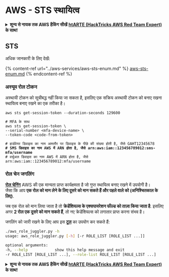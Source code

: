# AWS - STS स्थायित्व

<details>

<summary><strong>शून्य से नायक तक AWS हैकिंग सीखें</strong> <a href="https://training.hacktricks.xyz/courses/arte"><strong>htARTE (HackTricks AWS Red Team Expert)</strong></a><strong> के साथ!</strong></summary>

HackTricks का समर्थन करने के अन्य तरीके:

* यदि आप चाहते हैं कि आपकी **कंपनी का विज्ञापन HackTricks में दिखाई दे** या **HackTricks को PDF में डाउनलोड करें**, तो [**सब्सक्रिप्शन प्लान्स**](https://github.com/sponsors/carlospolop) देखें!
* [**आधिकारिक PEASS & HackTricks स्वैग**](https://peass.creator-spring.com) प्राप्त करें
* [**The PEASS Family**](https://opensea.io/collection/the-peass-family) की खोज करें, हमारा विशेष [**NFTs**](https://opensea.io/collection/the-peass-family) संग्रह
* 💬 [**Discord group**](https://discord.gg/hRep4RUj7f) में **शामिल हों** या [**telegram group**](https://t.me/peass) में या **Twitter** पर मुझे 🐦 [**@carlospolopm**](https://twitter.com/carlospolopm) **का अनुसरण करें**.
* **HackTricks** के [**github repos**](https://github.com/carlospolop/hacktricks) और [**HackTricks Cloud**](https://github.com/carlospolop/hacktricks-cloud) में PRs सबमिट करके अपनी हैकिंग ट्रिक्स साझा करें.

</details>

## STS

अधिक जानकारी के लिए देखें:

{% content-ref url="../aws-services/aws-sts-enum.md" %}
[aws-sts-enum.md](../aws-services/aws-sts-enum.md)
{% endcontent-ref %}

### अस्यूम रोल टोकन

अस्थायी टोकन को सूचीबद्ध नहीं किया जा सकता है, इसलिए एक सक्रिय अस्थायी टोकन को बनाए रखना स्थायित्व बनाए रखने का एक तरीका है।

<pre class="language-bash"><code class="lang-bash">aws sts get-session-token --duration-seconds 129600

# MFA के साथ
aws sts get-session-token \
--serial-number &#x3C;mfa-device-name> \
--token-code &#x3C;code-from-token>

# हार्डवेयर डिवाइस का नाम आमतौर पर डिवाइस के पीछे की संख्या होती है, जैसे GAHT12345678
<strong># SMS डिवाइस का नाम AWS में ARN होता है, जैसे arn:aws:iam::123456789012:sms-mfa/username
</strong># वर्चुअल डिवाइस का नाम AWS में ARN होता है, जैसे arn:aws:iam::123456789012:mfa/username
</code></pre>

### रोल चेन जगलिंग

[**रोल चेनिंग**](https://docs.aws.amazon.com/IAM/latest/UserGuide/id\_roles\_terms-and-concepts.html#Role%20chaining) AWS की एक मान्यता प्राप्त कार्यक्षमता है जो गुप्त स्थायित्व बनाए रखने में उपयोगी है। \
जैसा कि आप **एक रोल को मान लेने के लिए दूसरे को मान सकते हैं और पहले वाले को (अनिश्चितकाल के लिए)**.&#x20;

जब एक रोल को मान लिया जाता है तो **क्रेडेंशियल्स के एक्सपायरेशन फील्ड को ताज़ा किया जाता है**. इसलिए अगर **2 रोल एक दूसरे को मान सकते हैं**, तो नए क्रेडेंशियल्स को लगातार प्राप्त करना संभव है।

जगलिंग को जारी रखने के लिए आप इस [**टूल**](https://github.com/hotnops/AWSRoleJuggler/) का उपयोग कर सकते हैं:
```bash
./aws_role_juggler.py -h
usage: aws_role_juggler.py [-h] [-r ROLE_LIST [ROLE_LIST ...]]

optional arguments:
-h, --help            show this help message and exit
-r ROLE_LIST [ROLE_LIST ...], --role-list ROLE_LIST [ROLE_LIST ...]
```
<details>

<summary><strong>शून्य से नायक तक AWS हैकिंग सीखें</strong> <a href="https://training.hacktricks.xyz/courses/arte"><strong>htARTE (HackTricks AWS Red Team Expert)</strong></a><strong> के साथ!</strong></summary>

HackTricks का समर्थन करने के अन्य तरीके:

* यदि आप चाहते हैं कि आपकी **कंपनी का विज्ञापन HackTricks में दिखाई दे** या **HackTricks को PDF में डाउनलोड करें**, तो [**सब्सक्रिप्शन प्लान्स**](https://github.com/sponsors/carlospolop) देखें!
* [**आधिकारिक PEASS & HackTricks स्वैग**](https://peass.creator-spring.com) प्राप्त करें
* [**The PEASS Family**](https://opensea.io/collection/the-peass-family) की खोज करें, हमारा विशेष [**NFTs**](https://opensea.io/collection/the-peass-family) संग्रह
* 💬 [**Discord समूह**](https://discord.gg/hRep4RUj7f) में **शामिल हों** या [**telegram समूह**](https://t.me/peass) में या **Twitter** 🐦 पर मुझे **फॉलो** करें [**@carlospolopm**](https://twitter.com/carlospolopm)**.**
* **HackTricks** के [**github repos**](https://github.com/carlospolop/hacktricks) और [**HackTricks Cloud**](https://github.com/carlospolop/hacktricks-cloud) में PRs सबमिट करके अपनी हैकिंग ट्रिक्स साझा करें।

</details>
